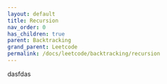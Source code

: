 ```yaml
---
layout: default
title: Recursion
nav_order: 0
has_children: true
parent: Backtracking
grand_parent: Leetcode
permalink: /docs/leetcode/backtracking/recursion
---
```


dasfdas
